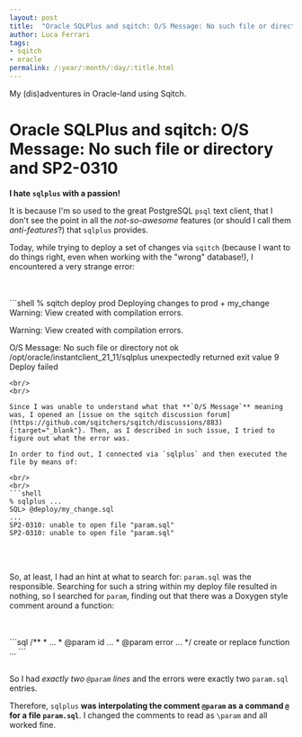 ```yaml
---
layout: post
title:  "Oracle SQLPlus and sqitch: O/S Message: No such file or directory and SP2-0310"
author: Luca Ferrari
tags:
- sqitch
- oracle
permalink: /:year/:month/:day/:title.html
---
```

My (dis)adventures in Oracle-land using Sqitch.

# Oracle SQLPlus and sqitch: O/S Message: No such file or directory and SP2-0310

**I hate `sqlplus` with a passion!**

It is because I'm so used to the great PostgreSQL `psql` text client, that I don't see the point in all the *not-so-awesome* features (or should I call them *anti-features*?) that `sqlplus` provides.

Today, while trying to deploy a set of changes via `sqitch` (because I want to do things right, even when working with the "wrong" database!), I encountered a very strange error:

<br/>
<br/>
```shell
% sqitch deploy prod
Deploying changes to prod
  + my_change
Warning: View created with compilation errors.


Warning: View created with compilation errors.

O/S Message: No such file or directory
not ok
/opt/oracle/instantclient_21_11/sqlplus unexpectedly returned exit value 9
Deploy failed
```
<br/>
<br/>

Since I was unable to understand what that **`O/S Message`** meaning was, I opened an [issue on the sqitch discussion forum](https://github.com/sqitchers/sqitch/discussions/883){:target="_blank"}. Then, as I described in such issue, I tried to figure out what the error was.

In order to find out, I connected via `sqlplus` and then executed the file by means of:

<br/>
<br/>
```shell
% sqlplus ...
SQL> @deploy/my_change.sql
...
SP2-0310: unable to open file "param.sql"
SP2-0310: unable to open file "param.sql"
```
<br/>
<br/>


So, at least, I had an hint at what to search for: `param.sql` was the responsible.
Searching for such a string within my deploy file resulted in nothing, so I searched for `param`, finding out that there was a Doxygen style comment around a function:

<br/>
<br/>
```sql
/**
  * ...
  * @param id ...
  * @param error ...
  */
create or replace function ...
```
<br/>
<br/>

So I had *exactly two `@param` lines* and the errors were exactly two `param.sql` entries.

Therefore, `sqlplus` **was interpolating the comment `@param` as a command `@` for a file `param.sql`**. I changed the comments to read as `\param` and all worked fine.
